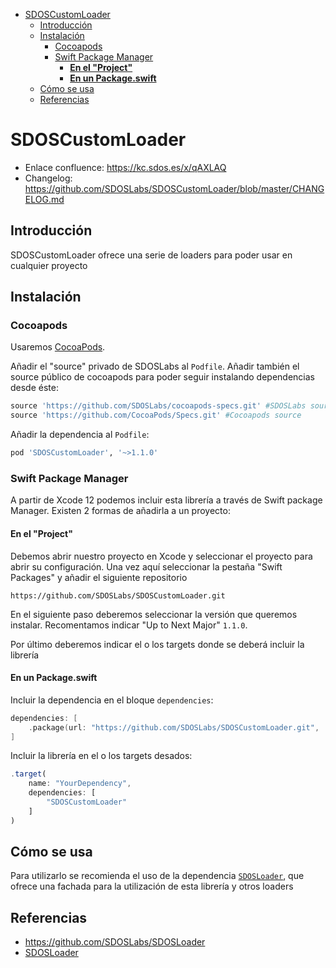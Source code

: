 - [SDOSCustomLoader](#sdoscustomloader)
  - [Introducción](#introducción)
  - [Instalación](#instalación)
    - [Cocoapods](#cocoapods)
    - [Swift Package Manager](#swift-package-manager)
      - [**En el "Project"**](#en-el-project)
      - [**En un Package.swift**](#en-un-packageswift)
  - [Cómo se usa](#cómo-se-usa)
  - [Referencias](#referencias)

# SDOSCustomLoader

- Enlace confluence: https://kc.sdos.es/x/qAXLAQ
- Changelog: https://github.com/SDOSLabs/SDOSCustomLoader/blob/master/CHANGELOG.md

## Introducción

SDOSCustomLoader ofrece una serie de loaders para poder usar en cualquier proyecto

## Instalación

### Cocoapods

Usaremos [CocoaPods](https://cocoapods.org).

Añadir el "source" privado de SDOSLabs al `Podfile`. Añadir también el source público de cocoapods para poder seguir instalando dependencias desde éste:
```ruby
source 'https://github.com/SDOSLabs/cocoapods-specs.git' #SDOSLabs source
source 'https://github.com/CocoaPods/Specs.git' #Cocoapods source
```

Añadir la dependencia al `Podfile`:
```ruby
pod 'SDOSCustomLoader', '~>1.1.0' 
```

### Swift Package Manager

A partir de Xcode 12 podemos incluir esta librería a través de Swift package Manager. Existen 2 formas de añadirla a un proyecto:

#### **En el "Project"**

Debemos abrir nuestro proyecto en Xcode y seleccionar el proyecto para abrir su configuración. Una vez aquí seleccionar la pestaña "Swift Packages" y añadir el siguiente repositorio

```
https://github.com/SDOSLabs/SDOSCustomLoader.git
```

En el siguiente paso deberemos seleccionar la versión que queremos instalar. Recomentamos indicar "Up to Next Major" `1.1.0`.

Por último deberemos indicar el o los targets donde se deberá incluir la librería

#### **En un Package.swift**

Incluir la dependencia en el bloque `dependencies`:

``` swift
dependencies: [
    .package(url: "https://github.com/SDOSLabs/SDOSCustomLoader.git", .upToNextMajor(from: "1.1.0"))
]
```

Incluir la librería en el o los targets desados:

```js
.target(
    name: "YourDependency",
    dependencies: [
        "SDOSCustomLoader"
    ]
)
```

## Cómo se usa

Para utilizarlo se recomienda el uso de la dependencia [`SDOSLoader`](https://kc.sdos.es/x/pQXLAQ), que ofrece una fachada para la utilización de esta librería y otros loaders

## Referencias
* https://github.com/SDOSLabs/SDOSLoader
* [SDOSLoader](https://kc.sdos.es/x/pQXLAQ)

